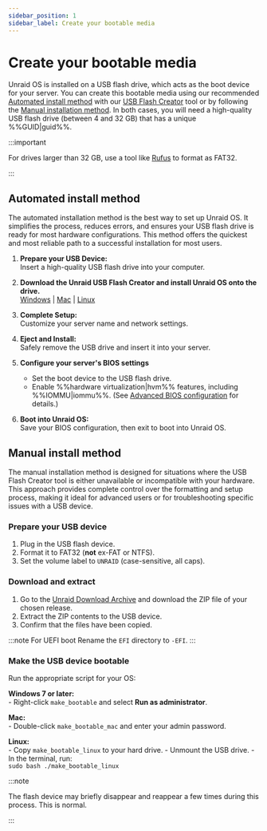 ```yaml
---
sidebar_position: 1
sidebar_label: Create your bootable media
---
```


# Create your bootable media

Unraid OS is installed on a USB flash drive, which acts as the boot device for your server. You can create this bootable media using our recommended [Automated install method](./create-your-bootable-media.md#automated-install-method) with our [USB Flash Creator](https://unraid.net/download) tool or by following the [Manual installation method](./create-your-bootable-media.md#manual-install-method). In both cases, you will need a high-quality USB flash drive (between 4 and 32 GB) that has a unique %%GUID|guid%%.

  :::important

  For drives larger than 32 GB, use a tool like [Rufus](https://rufus.ie/en/) to format as FAT32.

  :::

## Automated install method

The automated installation method is the best way to set up Unraid OS. It simplifies the process, reduces errors, and ensures your USB flash drive is ready for most hardware configurations. This method offers the quickest and most reliable path to a successful installation for most users.

1. **Prepare your USB Device:**  
   Insert a high-quality USB flash drive into your computer.

2. **Download the Unraid USB Flash Creator and install Unraid OS onto the drive.**  
   [Windows](https://releases.unraid.net/dl/stable/usb-creator.exe) | [Mac](https://releases.unraid.net/dl/stable/usb-creator.dmg) | [Linux](https://releases.unraid.net/dl/stable/usb-creator.deb)
 
3. **Complete Setup:**  
   Customize your server name and network settings.
4. **Eject and Install:**  
   Safely remove the USB drive and insert it into your server.
5. **Configure your server's BIOS settings**
   - Set the boot device to the USB flash drive.
   - Enable %%hardware virtualization|hvm%% features, including %%IOMMU|iommu%%.  (See [Advanced BIOS configuration](../explore-the-user-interface/key-features.md) for details.)
6. **Boot into Unraid OS:**  
   Save your BIOS configuration, then exit to boot into Unraid OS.

## Manual install method

The manual installation method is designed for situations where the USB Flash Creator tool is either unavailable or incompatible with your hardware. This approach provides complete control over the formatting and setup process, making it ideal for advanced users or for troubleshooting specific issues with a USB device.

### Prepare your USB device

  1. Plug in the USB flash device.
  2. Format it to FAT32 (**not** ex-FAT or NTFS).  
  3. Set the volume label to `UNRAID` (case-sensitive, all caps).

### Download and extract

  1. Go to the [Unraid Download Archive](../../download_list.mdx) and download the ZIP file of your chosen release.
  2. Extract the ZIP contents to the USB device.
  3. Confirm that the files have been copied.

:::note For UEFI boot
Rename the `EFI` directory to `-EFI`.
:::

### Make the USB device bootable

  Run the appropriate script for your OS:

  **Windows 7 or later:**  
    - Right-click `make_bootable` and select **Run as administrator**.

  **Mac:**  
    - Double-click `make_bootable_mac` and enter your admin password.

  **Linux:**  
    - Copy `make_bootable_linux` to your hard drive.
    - Unmount the USB drive.
    - In the terminal, run:  
      ```
      sudo bash ./make_bootable_linux
      ```

  :::note
  
  The flash device may briefly disappear and reappear a few times during this process. This is normal.

  :::
